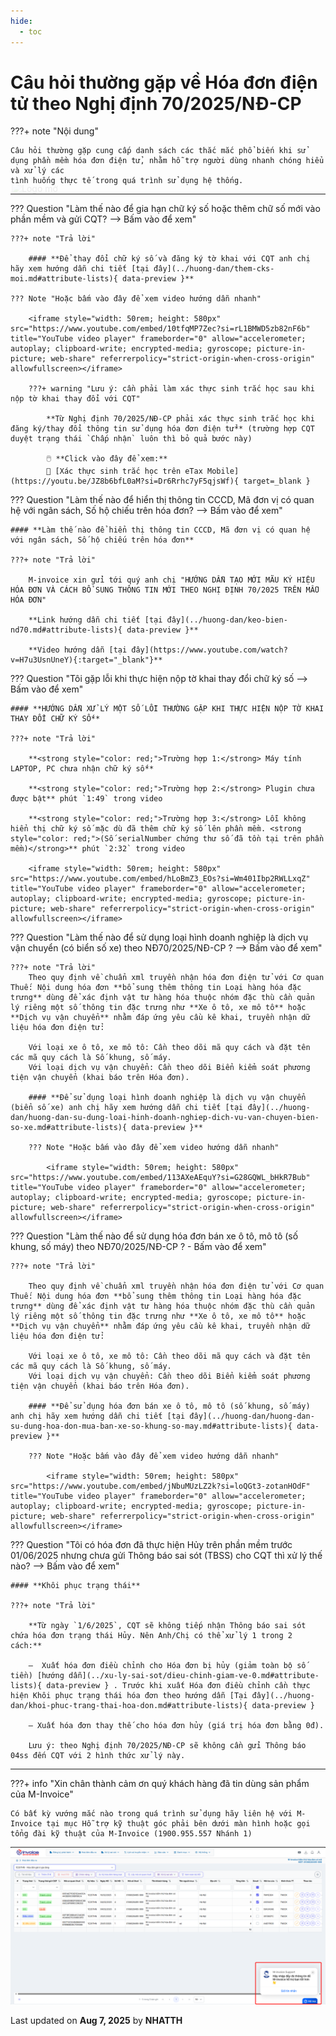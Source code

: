 ```yaml
---
hide:
  - toc
---
```


<!--
<div style="text-align: center;">
<!-- Logo nền
<img src="../../../assets/icons/hinh_nen.png"
     alt="Logo mờ"
     style="
       position: fixed;
       top: 50%;
       left: 50%;
       transform: translate(-50%, -50%);
       width: 500px;
       opacity: 0.07;
       z-index: -1;
       pointer-events: none;">
</div>
-->

<div style="position: relative;">
  <img src="../../../assets/icons/hinh_nen.png"
       alt="Logo mờ"
       style="
         position: absolute;
         top: calc(50% + 13rem);
         left: 50%;
         transform: translate(-50%, -30%);
         width: 500px;
         opacity: 0.07;
         pointer-events: none;
         z-index: 0;">
</div>

# **Câu hỏi thường gặp về Hóa đơn điện tử theo Nghị định 70/2025/NĐ-CP**

???+ note "Nội dung"

    Câu hỏi thường gặp cung cấp danh sách các thắc mắc phổ biến khi sử dụng phần mềm hóa đơn điện tử, nhằm hỗ trợ người dùng nhanh chóng hiểu và xử lý các
    tình huống thực tế trong quá trình sử dụng hệ thống.

---

??? Question "Làm thế nào để gia hạn chữ ký số hoặc thêm chữ số mới vào phần mềm và gửi CQT? --> Bấm vào để xem"

    ???+ note "Trả lời"

        #### **Để thay đổi chữ ký số và đăng ký tờ khai với CQT anh chị hãy xem hướng dẫn chi tiết [tại đây](../huong-dan/them-cks-moi.md#attribute-lists){ data-preview }**

    ??? Note "Hoặc bấm vào đây để xem video hướng dẫn nhanh"

        <iframe style="width: 50rem; height: 580px" src="https://www.youtube.com/embed/10tfqMP7Zec?si=rL1BMWD5zb82nF6b" title="YouTube video player" frameborder="0" allow="accelerometer; autoplay; clipboard-write; encrypted-media; gyroscope; picture-in-picture; web-share" referrerpolicy="strict-origin-when-cross-origin" allowfullscreen></iframe>

        ???+ warning "Lưu ý: cần phải làm xác thực sinh trắc học sau khi nộp tờ khai thay đổi với CQT"

            **Từ Nghị định 70/2025/NĐ-CP phải xác thực sinh trắc học khi đăng ký/thay đổi thông tin sử dụng hóa đơn điện tử** (trường hợp CQT duyệt trạng thái `Chấp nhận` luôn thì bỏ quả bước này)

            🖱️ **Click vào đây để xem:**
            📄 [Xác thực sinh trắc học trên eTax Mobile](https://youtu.be/JZ8b6bfL0aM?si=Dr6Rrhc7yF5qjsWf){ target=_blank }

??? Question "Làm thế nào để hiển thị thông tin CCCD, Mã đơn vị có quan hệ với ngân sách, Số hộ chiếu trên hóa đơn? --> Bấm vào để xem"

    #### **Làm thế nào để hiển thị thông tin CCCD, Mã đơn vị có quan hệ với ngân sách, Số hộ chiếu trên hóa đơn**

    ???+ note "Trả lời"

        M-invoice xin gửi tới quý anh chị "HƯỚNG DẪN TẠO MỚI MÃU KÝ HIỆU HÓA ĐƠN VÀ CÁCH BỔ SUNG THÔNG TIN MỚI THEO NGHỊ ĐỊNH 70/2025 TRÊN MẪU HÓA ĐƠN"

        **Link hướng dẫn chi tiết [tại đây](../huong-dan/keo-bien-nd70.md#attribute-lists){ data-preview }**

        **Video hướng dẫn [tại đây](https://www.youtube.com/watch?v=H7u3UsnUneY){:target="_blank"}**

??? Question "Tôi gặp lỗi khi thực hiện nộp tờ khai thay đổi chữ ký số --> Bấm vào để xem"

    #### **HƯỚNG DẪN XỬ LÝ MỘT SỐ LỖI THƯỜNG GẶP KHI THỰC HIỆN NỘP TỜ KHAI THAY ĐỔI CHỮ KÝ SỐ**

    ???+ note "Trả lời"

        **<strong style="color: red;">Trường hợp 1:</strong> Máy tính LAPTOP, PC chưa nhận chữ ký số**

        **<strong style="color: red;">Trường hợp 2:</strong> Plugin chưa được bật** phút `1:49` trong video

        **<strong style="color: red;">Trường hợp 3:</strong> Lỗi không hiển thị chữ ký số mặc dù đã thêm chữ ký số lên phần mềm. <strong style="color: red;">(Số serialNumber chứng thư số đã tồn tại trên phần mềm)</strong>** phút `2:32` trong video

        <iframe style="width: 50rem; height: 580px" src="https://www.youtube.com/embed/hLoBmZ3_EOs?si=Wm401Ibp2RWLLxqZ" title="YouTube video player" frameborder="0" allow="accelerometer; autoplay; clipboard-write; encrypted-media; gyroscope; picture-in-picture; web-share" referrerpolicy="strict-origin-when-cross-origin" allowfullscreen></iframe>

??? Question "Làm thế nào để sử dụng loại hình doanh nghiệp là dịch vụ vận chuyển (có biển số xe) theo NĐ70/2025/NĐ-CP ? --> Bấm vào để xem"

    ???+ note "Trả lời"
        Theo quy định về chuẩn xml truyền nhận hóa đơn điện tử với Cơ quan Thuế: Nội dung hóa đơn **bổ sung thêm thông tin Loại hàng hóa đặc trưng** dùng để xác định vật tư hàng hóa thuộc nhóm đặc thù cần quản lý riêng một số thông tin đặc trưng như **Xe ô tô, xe mô tô** hoặc **Dịch vụ vận chuyển** nhằm đáp ứng yêu cầu kê khai, truyền nhận dữ liệu hóa đơn điện tử:

        Với loại xe ô tô, xe mô tô: Cần theo dõi mã quy cách và đặt tên các mã quy cách là Số khung, số máy.
        Với loại dịch vụ vận chuyển: Cần theo dõi Biển kiểm soát phương tiện vận chuyển (khai báo trên Hóa đơn).

        #### **Để sử dụng loại hình doanh nghiệp là dịch vụ vận chuyển (biển số xe) anh chị hãy xem hướng dẫn chi tiết [tại đây](../huong-dan/huong-dan-su-dung-loai-hinh-doanh-nghiep-dich-vu-van-chuyen-bien-so-xe.md#attribute-lists){ data-preview }**

        ??? Note "Hoặc bấm vào đây để xem video hướng dẫn nhanh"

            <iframe style="width: 50rem; height: 580px" src="https://www.youtube.com/embed/113AXeAEquY?si=G28GQWL_bHkR7Bub" title="YouTube video player" frameborder="0" allow="accelerometer; autoplay; clipboard-write; encrypted-media; gyroscope; picture-in-picture; web-share" referrerpolicy="strict-origin-when-cross-origin" allowfullscreen></iframe>

??? Question "Làm thế nào để sử dụng hóa đơn bán xe ô tô, mô tô (số khung, số máy) theo NĐ70/2025/NĐ-CP ? - Bấm vào để xem"

    ???+ note "Trả lời"

        Theo quy định về chuẩn xml truyền nhận hóa đơn điện tử với Cơ quan Thuế: Nội dung hóa đơn **bổ sung thêm thông tin Loại hàng hóa đặc trưng** dùng để xác định vật tư hàng hóa thuộc nhóm đặc thù cần quản lý riêng một số thông tin đặc trưng như **Xe ô tô, xe mô tô** hoặc **Dịch vụ vận chuyển** nhằm đáp ứng yêu cầu kê khai, truyền nhận dữ liệu hóa đơn điện tử:

        Với loại xe ô tô, xe mô tô: Cần theo dõi mã quy cách và đặt tên các mã quy cách là Số khung, số máy.
        Với loại dịch vụ vận chuyển: Cần theo dõi Biển kiểm soát phương tiện vận chuyển (khai báo trên Hóa đơn).

        #### **Để sử dụng hóa đơn bán xe ô tô, mô tô (số khung, số máy) anh chị hãy xem hướng dẫn chi tiết [tại đây](../huong-dan/huong-dan-su-dung-hoa-don-mua-ban-xe-so-khung-so-may.md#attribute-lists){ data-preview }**

        ??? Note "Hoặc bấm vào đây để xem video hướng dẫn nhanh"

            <iframe style="width: 50rem; height: 580px" src="https://www.youtube.com/embed/jNbuMUzLZ2k?si=loQGt3-zotanHOdF" title="YouTube video player" frameborder="0" allow="accelerometer; autoplay; clipboard-write; encrypted-media; gyroscope; picture-in-picture; web-share" referrerpolicy="strict-origin-when-cross-origin" allowfullscreen></iframe>

??? Question "Tôi có hóa đơn đã thực hiện Hủy trên phần mềm trước 01/06/2025 nhưng chưa gửi Thông báo sai sót (TBSS) cho CQT thì xử lý thế nào? --> Bấm vào để xem"

    #### **Khôi phục trạng thái**

    ???+ note "Trả lời"

        **Từ ngày `1/6/2025`, CQT sẽ không tiếp nhận Thông báo sai sót chứa hóa đơn trạng thái Hủy. Nên Anh/Chị có thể xử lý 1 trong 2 cách:**

        –  Xuất hóa đơn điều chỉnh cho Hóa đơn bị hủy (giảm toàn bộ số tiền) [hướng dẫn](../xu-ly-sai-sot/dieu-chinh-giam-ve-0.md#attribute-lists){ data-preview } . Trước khi xuất Hóa đơn điều chỉnh cần thực hiện Khôi phục trạng thái hóa đơn theo hướng dẫn [Tại đây](../huong-dan/khoi-phuc-trang-thai-hoa-don.md#attribute-lists){ data-preview }

        – Xuất hóa đơn thay thế cho hóa đơn hủy (giá trị hóa đơn bằng 0đ).

        Lưu ý: theo Nghị định 70/2025/NĐ-CP sẽ không cần gửi Thông báo 04ss đến CQT với 2 hình thức xử lý này.

>

---

???+ info "Xin chân thành cảm ơn quý khách hàng đã tin dùng sản phẩm của M-Invoice"

    Có bất kỳ vướng mắc nào trong quá trình sử dụng hãy liên hệ với M-Invoice tại mục Hỗ trợ kỹ thuật góc phải bên dưới màn hình hoặc gọi tổng đài kỹ thuật của M-Invoice (1900.955.557 Nhánh 1)

![Hình 5](../../assets/images/invoice2/hotro.png "Hãy bấm vào để xem rõ hơn")

<div class="last-updated">Last updated on <strong>Aug 7, 2025</strong> by <strong>NHATTH</strong></div>
